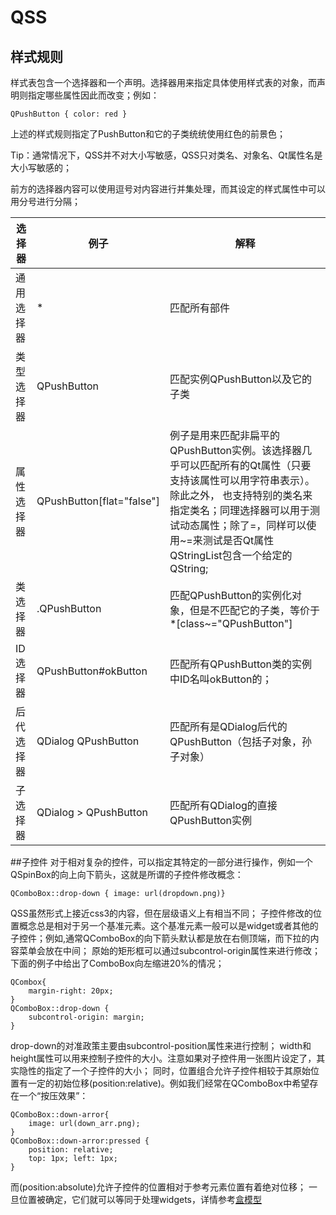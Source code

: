 # QSS

## 样式规则
样式表包含一个选择器和一个声明。选择器用来指定具体使用样式表的对象，而声明则指定哪些属性因此而改变；例如：
```
QPushButton { color: red }
```
上述的样式规则指定了PushButton和它的子类统统使用红色的前景色；

Tip：通常情况下，QSS并不对大小写敏感，QSS只对类名、对象名、Qt属性名是大小写敏感的；

前方的选择器内容可以使用逗号对内容进行并集处理，而其设定的样式属性中可以用分号进行分隔；

选择器|例子|解释
------|----|----
通用选择器|*|匹配所有部件
类型选择器|QPushButton|匹配实例QPushButton以及它的子类
属性选择器|QPushButton[flat="false"]|例子是用来匹配非扁平的QPushButton实例。该选择器几乎可以匹配所有的Qt属性（只要支持该属性可以用字符串表示）。除此之外， 也支持特别的类名来指定类名；同理选择器可以用于测试动态属性；除了=，同样可以使用~=来测试是否Qt属性QStringList包含一个给定的QString;
类选择器|.QPushButton|匹配QPushButton的实例化对象，但是不匹配它的子类，等价于*[class~="QPushButton"]
ID选择器|QPushButton#okButton|匹配所有QPushButton类的实例中ID名叫okButton的；
后代选择器|QDialog QPushButton|匹配所有是QDialog后代的QPushButton（包括子对象，孙子对象）
子选择器|QDialog > QPushButton|匹配所有QDialog的直接QPushButton实例

##子控件
对于相对复杂的控件，可以指定其特定的一部分进行操作，例如一个QSpinBox的向上向下箭头，这就是所谓的子控件修改概念：
```
QComboBox::drop-down { image: url(dropdown.png)}
```
QSS虽然形式上接近css3的内容，但在层级语义上有相当不同；
子控件修改的位置概念总是相对于另一个基准元素。这个基准元素一般可以是widget或者其他的子控件；例如,通常QComboBox的向下箭头默认都是放在右侧顶端，而下拉的内容菜单会放在中间；
原始的矩形框可以通过subcontrol-origin属性来进行修改；下面的例子中给出了ComboBox向左缩进20%的情况；
```
QCombox{
	margin-right: 20px;
}
QComboBox::drop-down {
	subcontrol-origin: margin;
}
```
drop-down的对准政策主要由subcontrol-position属性来进行控制；
width和height属性可以用来控制子控件的大小。注意如果对子控件用一张图片设定了，其实隐性的指定了一个子控件的大小；
同时，位置组合允许子控件相较于其原始位置有一定的初始位移(position:relative)。例如我们经常在QComboBox中希望存在一个“按压效果”：
```
QComboBox::down-arror{
	image: url(down_arr.png);
}
QComboBox::down-arror:pressed {
	position: relative;
	top: 1px; left: 1px;
}
```
而(position:absolute)允许子控件的位置相对于参考元素位置有着绝对位移；
一旦位置被确定，它们就可以等同于处理widgets，详情参考[盒模型](https://doc.qt.io/qt-5/stylesheet-customizing.html#box-model)

